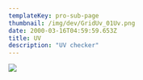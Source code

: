 ```yaml
---
templateKey: pro-sub-page
thumbnail: /img/dev/GridUv_01Uv.png
date: 2000-03-16T04:59:59.653Z
title: UV
description: "UV checker"
---
```


![](/img/dev/GridUv_01Uv.png)